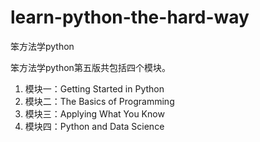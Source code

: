 # learn-python-the-hard-way
笨方法学python

笨方法学python第五版共包括四个模块。

1. 模块一：Getting Started in Python
2. 模块二：The Basics of Programming
3. 模块三：Applying What You Know
4. 模块四：Python and Data Science

